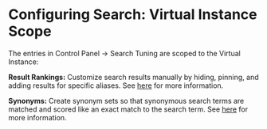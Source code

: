 # Configuring Search: Virtual Instance Scope

The entries in Control Panel &rarr; Search Tuning are scoped to the Virtual Instance:

**Result Rankings:** Customize search results manually by hiding, pinning, and adding results for specific aliases. See [here](https://help.liferay.com/hc/en-us/articles/360034473872-Search-Tuning-Customizing-Search-Results) for more information.

**Synonyms:** Create synonym sets so that synonymous search terms are matched and scored like an exact match to the search term. See [here](https://help.liferay.com/hc/en-us/articles/360034473852-Search-Tuning-Synonym-Sets) for more information.

<!-- Add the Instance Settings for configuring the display templates for the search widgets. Control Panels &rarr; Configuration &rarr; Instance Settings, in the PLATFORM section's Search category. -->


